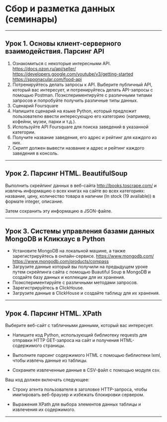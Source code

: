 # Сбор и разметка данных (семинары)

---

## Урок 1. Основы клиент-серверного взаимодействия. Парсинг API  

1. Ознакомиться с некоторые интересными API.  
   https://docs.ozon.ru/api/seller/  
   https://developers.google.com/youtube/v3/getting-started  
   https://spoonacular.com/food-api   
3. Потренируйтесь делать запросы к API. Выберите публичный API, который вас интересует, и потренируйтесь делать API-запросы с помощью Postman. Поэкспериментируйте с различными типами запросов и попробуйте получить различные типы данных.  
4. Сценарий Foursquare
5. Напишите сценарий на языке Python, который предложит пользователю ввести интересующую его категорию (например, кофейни, музеи, парки и т.д.).
6. Используйте API Foursquare для поиска заведений в указанной категории.
7. Получите название заведения, его адрес и рейтинг для каждого из них.
8. Скрипт должен вывести название и адрес и рейтинг каждого заведения в консоль.

---

## Урок 2. Парсинг HTML. BeautifulSoup

Выполнить скрейпинг данных в веб-сайта http://books.toscrape.com/ и извлечь информацию о всех книгах на сайте во всех категориях: название, цену, количество товара в наличии (In stock (19 available)) в формате integer, описание.

Затем сохранить эту информацию в JSON-файле.

---

## Урок 3. Системы управления базами данных MongoDB и Кликхаус в Python

- Установите MongoDB на локальной машине, а также зарегистрируйтесь в онлайн-сервисе. https://www.mongodb.com/ https://www.mongodb.com/products/compass
- Загрузите данные который вы получили на предыдущем уроке путем скрейпинга сайта с помощью Buautiful Soup в MongoDB и создайте базу данных и коллекции для их хранения.
- Поэкспериментируйте с различными методами запросов.
- Зарегистрируйтесь в ClickHouse.
- Загрузите данные в ClickHouse и создайте таблицу для их хранения.

---

## Урок 4. Парсинг HTML. XPath

Выберите веб-сайт с табличными данными, который вас интересует.

- Напишите код Python, использующий библиотеку requests для отправки HTTP GET-запроса на сайт и получения HTML-содержимого страницы.

- Выполните парсинг содержимого HTML с помощью библиотеки lxml, чтобы извлечь данные из таблицы.

- Сохраните извлеченные данные в CSV-файл с помощью модуля csv.

Ваш код должен включать следующее:

- Строку агента пользователя в заголовке HTTP-запроса, чтобы имитировать веб-браузер и избежать блокировки сервером.

- Выражения XPath для выбора элементов данных таблицы и извлечения их содержимого.

---

